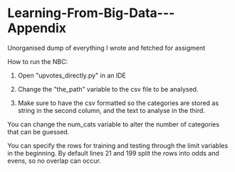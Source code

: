 # Learning-From-Big-Data---Appendix
Unorganised dump of everything I wrote and fetched for assigment 

How to run the NBC:

1. Open "upvotes_directly.py" in an IDE

2. Change the "the_path" variable to the csv file to be analysed.

3. Make sure to have the csv formatted so the categories are stored as string in the second column, and the text to analyse in the third. 

You can change the num_cats variable to alter the number of categories that can be guessed. 

You can specify the rows for training and testing through the limit variables in the beginning. By default lines 21 and 199 split the rows into odds and evens, so no overlap can occur. 



